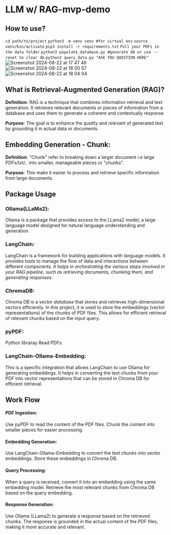# LLM w/ RAG-mvp-demo

## How to use?
`cd path/to/project`
`python3 -m venv venv #for virtual env`
`source venv/bin/activate`
`pip3 install -r requirements.txt`
`Pull your PDFs in the data folder`
`python3 populate_database.py #generate db or use --reset to clear db`
`python3 query_data.py "ASK YOU QUESTION HERE"`
![Screenshot 2024-08-22 at 17 47 46](https://github.com/user-attachments/assets/3ee3be8a-17fd-4b05-b8d7-1e537fb4d5e3)
![Screenshot 2024-08-22 at 18 00 57](https://github.com/user-attachments/assets/da3ec15e-d751-455e-9201-f677ae289dcf)
![Screenshot 2024-08-22 at 18 04 04](https://github.com/user-attachments/assets/83e21707-1928-4a11-affd-2a5faf695e2b)


## What is Retrieval-Augmented Generation (RAG)?
**Definition**:
RAG is a technique that combines information retrieval and text generation. It retrieves relevant documents or pieces of information from a database and uses them to generate a coherent and contextually response

**Purpose**: The goal is to enhance the _quality_ and _relevant_ of generated text by grounding it in actual data or documents.

## Embedding Generation - Chunk:
**Definition**:
"Chunk" refer to breaking down a larger document i.e large PDFs/txt/.. into smaller, manageable pieces or "chunks".

**Purpose**: This make it easier to process and retrieve specific information from large documents.

## Package Usage

### Ollama(LLaMa2):
Ollama is a package that provides access to the LLama2 model, a large language model designed for natural language understanding and generation.

### LangChain:
LangChain is a framework for building applications with language models. It provides tools to manage the flow of data and interactions between different components. _It helps in orchestrating the various steps involved in your RAG pipeline, such as retrieving documents, chunking them, and generating responses._

### ChromaDB:
Chroma DB is a _vector database_ that stores and retrieves high-dimensional vectors efficiently. In this project, it is used to store the embeddings (vector representations) of the chunks of PDF files. This allows for efficient retrieval of relevant chunks based on the input query.

### pyPDF:
Python libraray Read PDFs 

### LangChain-Ollama-Embedding:
This is a specific integration that allows LangChain to use Ollama for generating embeddings. It helps in converting the text chunks from your PDF into vector representations that can be stored in Chroma DB for efficient retrieval.

## Work Flow

#### PDF Ingestion:
Use pyPDF to read the content of the PDF files.
Chunk the content into smaller pieces for easier processing.

#### Embedding Generation:
Use LangChain-Ollama-Embedding to convert the text chunks into vector embeddings.
Store these embeddings in Chroma DB.

#### Query Processing:
When a query is received, convert it into an embedding using the same embedding model.
Retrieve the most relevant chunks from Chroma DB based on the query embedding.

#### Response Generation:
Use Ollama (LLama2) to generate a response based on the retrieved chunks.
The response is grounded in the actual content of the PDF files, making it more accurate and relevant.
